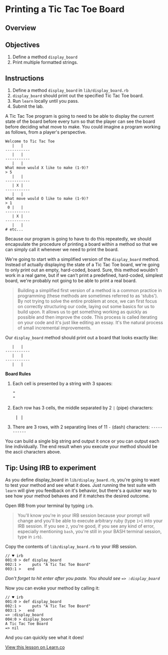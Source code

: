 # Printing a Tic Tac Toe Board

## Overview

## Objectives

1. Define a method `display_board`
2. Print multiple formatted strings.

## Instructions

1. Define a method `display_board` in `lib/display_board.rb`
2. `display_board` should print out the specified Tic Tac Toe board.
3. Run `learn` locally until you pass.
4. Submit the lab.

A Tic Tac Toe program is going to need to be able to display the current state of the board before every turn so that the player can see the board before deciding what move to make. You could imagine a program working as follows, from a player's perspective.

```
Welcome to Tic Tac Toe
   |   |   
-----------
   |   |   
-----------
   |   |   
What move would X like to make (1-9)?
> 5
   |   |   
-----------
   | X |   
-----------
   |   |   
What move would O like to make (1-9)?
> 1
 0 |   |   
-----------
   | X |   
-----------
   |   |   
# etc...
```

Because our program is going to have to do this repeatedly, we should encapsulate the procedure of printing a board within a method so that we can simply call it whenever we need to print the board.

We're going to start with a simplified version of the `display_board` method. Instead of actually displaying the state of a Tic Tac Toe board, we're going to only print out an empty, hard-coded, board. Sure, this method wouldn't work in a real game, but if we can't print a predefined, hard-coded, simplest board, we're probably not going to be able to print a real board.

> Building a simplified first version of a method is a common practice in programming (these methods are sometimes referred to as 'stubs'). By not trying to solve the entire problem at once, we can first focus on correctly structuring our code, laying out some basics for us to build upon. It allows us to get something working as quickly as possible and then improve the code. This process is called iterating on your code and it's just like editing an essay. It's the natural process of small incremental improvements.

Our `display_board` method should print out a board that looks exactly like:

```
   |   |   
-----------
   |   |   
-----------
   |   |   
```

**Board Rules**

1. Each cell is presented by a string with 3 spaces: <pre>"   "</pre>
2. Each row has 3 cells, the middle separated by 2 `|` (pipe) characters: <pre>   |   |   </pre>
3. There are 3 rows, with 2 separating lines of 11 `-` (dash) characters: `-----------` 

You can build a single big string and output it once or you can output each line individually. The end result when you execute your method should be the ascii characters above.



## Tip: Using IRB to experiment

As you define display_board in `lib/display_board.rb`, you're going to want to test your method and see what it does. Just running the test suite with `learn` will give you feedback on it's behavior, but there's a quicker way to see how your method behaves and if it matches the desired outcome.

Open IRB from your terminal by typing `irb`.

> You'll know you're in your IRB session because your prompt will change and you'll be able to execute arbitrary ruby (type `1+1` into your IRB session. If you see `2`, you're good, if you see any kind of error, especially mentioning `bash`, you're still in your BASH terminal session, type in `irb`).

Copy the contents of `lib/display_board.rb` to your IRB session.

```
// ♥ irb
001:0 > def display_board
002:1 >     puts "A Tic Tac Toe Board"
003:1 >   end
```

*Don't forget to hit enter after you paste. You should see `=> :display_board`*

Now you can evoke your method by calling it:

```
// ♥ irb
001:0 > def display_board
002:1 >     puts "A Tic Tac Toe Board"
003:1 >   end
=> :display_board
004:0 > display_board
A Tic Tac Toe Board
=> nil
```

And you can quickly see what it does!

<a href='https://learn.co/lessons/ttt-3-display_board-example' data-visibility='hidden'>View this lesson on Learn.co</a>

